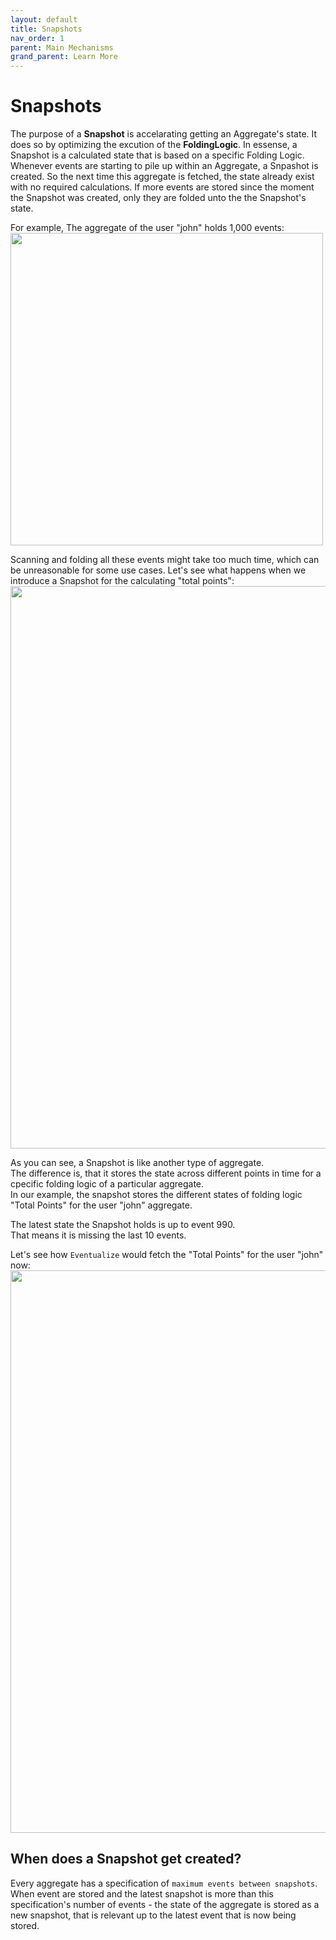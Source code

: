 ```yaml
---
layout: default
title: Snapshots
nav_order: 1
parent: Main Mechanisms
grand_parent: Learn More
---
```


# Snapshots

The purpose of a **Snapshot** is accelarating getting an Aggregate's state.
It does so by optimizing the excution of the **FoldingLogic**.
In essense, a Snapshot is a calculated state that is based on a specific Folding Logic.
Whenever events are starting to pile up within an Aggregate, a Snpashot is created.
So the next time this aggregate is fetched, the state already exist with no required calculations.
If more events are stored since the moment the Snapshot was created, only they are folded unto the the Snapshot's state.

For example, The aggregate of the user "john" holds 1,000 events:
<img src="../images/aggregate-with-1k-events-example.png" width="500"/>

Scanning and folding all these events might take too much time, which can be unreasonable for some use cases.
Let's see what happens when we introduce a Snapshot for the calculating "total points":
<img src="../images/aggregate-with-snapshot-example.png" width="900"/>

As you can see, a Snapshot is like another type of aggregate.<br>
The difference is, that it stores the state across different points in time for a cpecific folding logic of a particular aggregate.<br>
In our example, the snapshot stores the different states of folding logic "Total Points" for the user "john" aggregate.<br>

The latest state the Snapshot holds is up to event 990.<br>
That means it is missing the last 10 events.

Let's see how `Eventualize` would fetch the "Total Points" for the user "john" now:
<img src="../images/fetch-with-snapshot-example.png" width="900"/>

## When does a Snapshot get created?
Every aggregate has a specification of `maximum events between snapshots`.
When event are stored and the latest snapshot is more than this specification's number of events - the state of the aggregate is stored as a new snapshot, that is relevant up to the latest event that is now being stored.